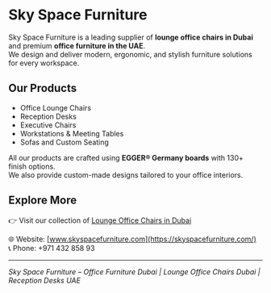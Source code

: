 
# Sky Space Furniture

Sky Space Furniture is a leading supplier of **lounge office chairs in Dubai** and premium **office furniture in the UAE**.  
We design and deliver modern, ergonomic, and stylish furniture solutions for every workspace.

## Our Products
- Office Lounge Chairs  
- Reception Desks  
- Executive Chairs  
- Workstations & Meeting Tables  
- Sofas and Custom Seating  

All our products are crafted using **EGGER® Germany boards** with 130+ finish options.  
We also provide custom-made designs tailored to your office interiors.

## Explore More
👉 Visit our collection of [Lounge Office Chairs in Dubai](https://skyspacefurniture.com/cat/office-furniture/lounge)  

🌐 Website: [www.skyspacefurniture.com](https://skyspacefurniture.com/)  
📞 Phone: +971 432 858 93

---

*Sky Space Furniture – Office Furniture Dubai | Lounge Office Chairs Dubai | Reception Desks UAE*

